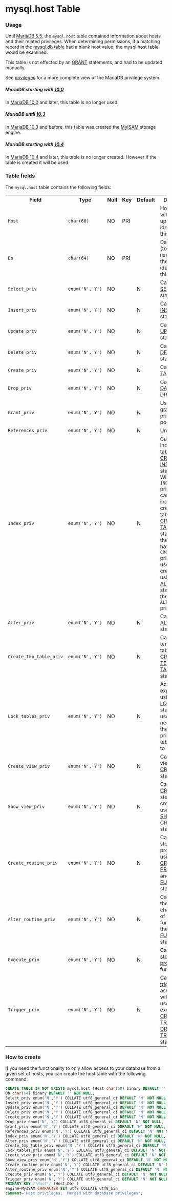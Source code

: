 # mysql.host Table

### Usage

Until [MariaDB 5.5](/kb/en/what-is-mariadb-55/), the `mysql.host` table contained information about hosts and their related privileges. When determining permissions, if a matching record in the [mysql.db table](/sql-statements-structure/sql-statements/administrative-sql-statements/system-tables/the-mysql-database-tables/mysqldb-table/) had a blank host value, the mysql.host table would be examined.

This table is not effected by an [GRANT](/sql-statements-structure/sql-statements/account-management-sql-commands/grant/) statements, and had to be updated manually.

See [privileges](/sql-statements-structure/sql-statements/account-management-sql-commands/grant/) for a more complete view of the MariaDB privilege system.

##### MariaDB starting with [10.0](/kb/en/what-is-mariadb-100/)

In [MariaDB 10.0](/kb/en/what-is-mariadb-100/) and later, this table is no longer used.

##### MariaDB until [10.3](/kb/en/what-is-mariadb-103/)

In [MariaDB 10.3](/kb/en/what-is-mariadb-103/) and before, this table was created the [MyISAM](/columns-storage-engines-and-plugins/storage-engines/myisam-storage-engine/) storage engine.

##### MariaDB starting with [10.4](/kb/en/what-is-mariadb-104/)

In [MariaDB 10.4](/kb/en/what-is-mariadb-104/) and later, this table is no longer created. However if the table is created it will be used.

### Table fields

The `mysql.host` table contains the following fields:

<table><tbody><tr><th>Field</th><th>Type</th><th>Null</th><th>Key</th><th>Default</th><th>Description</th></tr>
<tr><td><code>Host</code></td><td><code>char(60)</code></td><td>NO</td><td>PRI</td><td></td><td>Host (together with <code>Db</code> makes up the unique identifier for this record.</td></tr>
<tr><td><code>Db</code></td><td><code>char(64)</code></td><td>NO</td><td>PRI</td><td></td><td>Database (together with <code>Host</code> makes up the unique identifier for this record.</td></tr>
<tr><td><code>Select_priv</code></td><td><code>enum('N','Y')</code></td><td>NO</td><td></td><td>N</td><td>Can perform <a href="/kb/en/select/">SELECT</a> statements.</td></tr>
<tr><td><code>Insert_priv</code></td><td><code>enum('N','Y')</code></td><td>NO</td><td></td><td>N</td><td>Can perform <a href="/kb/en/insert/">INSERT</a> statements.</td></tr>
<tr><td><code>Update_priv</code></td><td><code>enum('N','Y')</code></td><td>NO</td><td></td><td>N</td><td>Can perform <a href="/kb/en/update/">UPDATE</a> statements.</td></tr>
<tr><td><code>Delete_priv</code></td><td><code>enum('N','Y')</code></td><td>NO</td><td></td><td>N</td><td>Can perform <a href="/kb/en/delete/">DELETE</a> statements.</td></tr>
<tr><td><code>Create_priv</code></td><td><code>enum('N','Y')</code></td><td>NO</td><td></td><td>N</td><td>Can <a href="/kb/en/create-table/">CREATE TABLEs</a>.</td></tr>
<tr><td><code>Drop_priv</code></td><td><code>enum('N','Y')</code></td><td>NO</td><td></td><td>N</td><td>Can <a href="/kb/en/drop-database/">DROP DATABASEs</a> or <a href="/kb/en/drop-table/">DROP TABLEs</a>.</td></tr>
<tr><td><code>Grant_priv</code></td><td><code>enum('N','Y')</code></td><td>NO</td><td></td><td>N</td><td>User can <a href="/kb/en/grant/">grant</a> privileges they possess.</td></tr>
<tr><td><code>References_priv</code></td><td><code>enum('N','Y')</code></td><td>NO</td><td></td><td>N</td><td>Unused</td></tr>
<tr><td><code>Index_priv</code></td><td><code>enum('N','Y')</code></td><td>NO</td><td></td><td>N</td><td>Can create an index on a table using the <a href="/kb/en/create-index/">CREATE INDEX</a> statement. Without the <code>INDEX</code> privilege, user can still create indexes when creating a table using the <a href="/kb/en/create-table/">CREATE TABLE</a> statement if the user has have the <code>CREATE</code> privilege, and user can create indexes using the <a href="/kb/en/alter-table/">ALTER TABLE</a> statement if they have the <code>ALTER</code> privilege.</td></tr>
<tr><td><code>Alter_priv</code></td><td><code>enum('N','Y')</code></td><td>NO</td><td></td><td>N</td><td>Can perform <a href="/kb/en/alter-table/">ALTER TABLE</a> statements.</td></tr>
<tr><td><code>Create_tmp_table_priv</code></td><td><code>enum('N','Y')</code></td><td>NO</td><td></td><td>N</td><td>Can create temporary tables with the <a href="/kb/en/create-table/">CREATE TEMPORARY TABLE</a> statement.</td></tr>
<tr><td><code>Lock_tables_priv</code></td><td><code>enum('N','Y')</code></td><td>NO</td><td></td><td>N</td><td>Acquire explicit locks using the <a href="/kb/en/transactions-lock/">LOCK TABLES</a> statement; user also needs to have the <code>SELECT</code> privilege on a table in order to lock it.</td></tr>
<tr><td><code>Create_view_priv</code></td><td><code>enum('N','Y')</code></td><td>NO</td><td></td><td>N</td><td>Can create a view using the <a href="/kb/en/create-view/">CREATE_VIEW</a> statement.</td></tr>
<tr><td><code>Show_view_priv</code></td><td><code>enum('N','Y')</code></td><td>NO</td><td></td><td>N</td><td>Can show the <a href="/kb/en/create-view/">CREATE VIEW</a> statement to create a view using the <a href="/kb/en/show-create-view/">SHOW CREATE VIEW</a> statement.</td></tr>
<tr><td><code>Create_routine_priv</code></td><td><code>enum('N','Y')</code></td><td>NO</td><td></td><td>N</td><td>Can create stored programs using the <a href="/kb/en/create-procedure/">CREATE PROCEDURE</a> and <a href="/kb/en/create-function/">CREATE FUNCTION</a> statements.</td></tr>
<tr><td><code>Alter_routine_priv</code></td><td><code>enum('N','Y')</code></td><td>NO</td><td></td><td>N</td><td>Can change the characteristics of a stored function using the <a href="/kb/en/alter-function/">ALTER FUNCTION</a> statement.</td></tr>
<tr><td><code>Execute_priv</code></td><td><code>enum('N','Y')</code></td><td>NO</td><td></td><td>N</td><td>Can execute <a href="/kb/en/stored-procedures/">stored procedure</a> or functions.</td></tr>
<tr><td><code>Trigger_priv</code></td><td><code>enum('N','Y')</code></td><td>NO</td><td></td><td>N</td><td>Can execute <a href="/kb/en/triggers/">triggers</a> associated with tables the user updates, execute the <a href="/kb/en/create-trigger/">CREATE TRIGGER</a> and <a href="/kb/en/drop-trigger/">DROP TRIGGER</a> statements.</td></tr>
</tbody></table>

### How to create

If you need the functionality to only allow access to your database from a given set of hosts, you can create the host table with the following command:

```sql
CREATE TABLE IF NOT EXISTS mysql.host (Host char(60) binary DEFAULT '' NOT NULL,
Db char(64) binary DEFAULT '' NOT NULL,
Select_priv enum('N','Y') COLLATE utf8_general_ci DEFAULT 'N' NOT NULL,
Insert_priv enum('N','Y') COLLATE utf8_general_ci DEFAULT 'N' NOT NULL,
Update_priv enum('N','Y') COLLATE utf8_general_ci DEFAULT 'N' NOT NULL,
Delete_priv enum('N','Y') COLLATE utf8_general_ci DEFAULT 'N' NOT NULL,
Create_priv enum('N','Y') COLLATE utf8_general_ci DEFAULT 'N' NOT NULL,
Drop_priv enum('N','Y') COLLATE utf8_general_ci DEFAULT 'N' NOT NULL,
Grant_priv enum('N','Y') COLLATE utf8_general_ci DEFAULT 'N' NOT NULL,
References_priv enum('N','Y') COLLATE utf8_general_ci DEFAULT 'N' NOT NULL,
Index_priv enum('N','Y') COLLATE utf8_general_ci DEFAULT 'N' NOT NULL,
Alter_priv enum('N','Y') COLLATE utf8_general_ci DEFAULT 'N' NOT NULL,
Create_tmp_table_priv enum('N','Y') COLLATE utf8_general_ci DEFAULT 'N' NOT NULL,
Lock_tables_priv enum('N','Y') COLLATE utf8_general_ci DEFAULT 'N' NOT NULL,
Create_view_priv enum('N','Y') COLLATE utf8_general_ci DEFAULT 'N' NOT NULL,
Show_view_priv enum('N','Y') COLLATE utf8_general_ci DEFAULT 'N' NOT NULL,
Create_routine_priv enum('N','Y') COLLATE utf8_general_ci DEFAULT 'N' NOT NULL,
Alter_routine_priv enum('N','Y') COLLATE utf8_general_ci DEFAULT 'N' NOT NULL,
Execute_priv enum('N','Y') COLLATE utf8_general_ci DEFAULT 'N' NOT NULL,
Trigger_priv enum('N','Y') COLLATE utf8_general_ci DEFAULT 'N' NOT NULL,
PRIMARY KEY /*Host*/ (Host,Db) )
engine=MyISAM CHARACTER SET utf8 COLLATE utf8_bin
comment='Host privileges;  Merged with database privileges';
```
